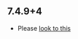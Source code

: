 ## 7.4.9+4

- Please [look to this](https://dooboolab.github.io/flutter_sound/book/CHANGELOG.html)

